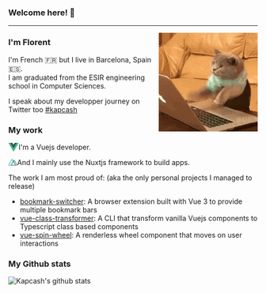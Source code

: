 ### Welcome here! 👋

---
<img align="right" alt="GIF" src="./iareprogrammer.gif">

### I'm Florent

I'm French 🇫🇷 but I live in Barcelona, Spain 🇪🇸.  
I am graduated from the ESIR engineering school in Computer Sciences.

I speak about my developper journey on Twitter too [#kapcash](https://twitter.com/Kapcash)

### My work

<p>
<img style="float: left;" height="18px" alt="vuejs" src="./vuejs.png">
I'm a Vuejs developer.
</p>

<p>
<img style="float: left;" height="18px" alt="nuxtjs" src="./nuxt.png">
And I mainly use the Nuxtjs framework to build apps.
</p>

The work I am most proud of: (aka the only personal projects I managed to release)
* [bookmark-switcher](https://github.com/Kapcash/bookmark-switcher): A browser extension built with Vue 3 to provide multiple bookmark bars
* [vue-class-transformer](https://github.com/Kapcash/vue-class-transformer): A CLI that transform vanilla Vuejs components to Typescript class based components
* [vue-spin-wheel](https://github.com/Kapcash/vue-spin-wheel): A renderless wheel component that moves on user interactions 

### My Github stats

![Kapcash's github stats](https://github-readme-stats.vercel.app/api?username=Kapcash&show_icons=true&theme=dark)

